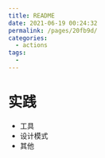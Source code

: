 ```yaml
---
title: README
date: 2021-06-19 00:24:32
permalink: /pages/20fb9d/
categories: 
  - actions
tags: 
  - 
---
```

# 实践

- 工具
- 设计模式
- 其他
